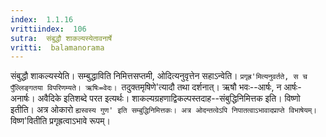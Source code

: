 ```yaml
---
index:  1.1.16
vrittiindex:  106
sutra:  संबुद्धौ शाकल्यस्येतावनार्षे
vritti:  balamanorama 
---
```


संबुद्धौ शाकल्यस्येति। सम्बुद्धाविति निमित्तसप्तमी, ओदित्यनुवृत्तेन सहाऽन्वेति। `प्रगृह्र'मित्यनुवर्तते, स च पुँल्लिङ्गतया विपरिणम्यते। ऋषिः=वेदः। `तदुक्तमृषिणे'त्यादौ तथा दर्शनात्। ऋषौ भवः--आर्षः, न आर्षः-अनार्षः। अवैदिके इतिशब्दे परत इत्यर्थः। शाकल्यग्रहणाद्विकल्पस्तदाह--संबुद्धिनिमित्तक इति। विष्णो इतीति। अत्र ओकारो `ह्यस्वस्य गुण' इति सम्बुद्धिनिमित्तकः। अत्र ओदन्तत्वेऽपि निपातत्वाऽभावादप्राप्ते विभाषेयम्। `विष्ण'वितीति प्रगृह्रत्वाऽभावे रूपम्। 

